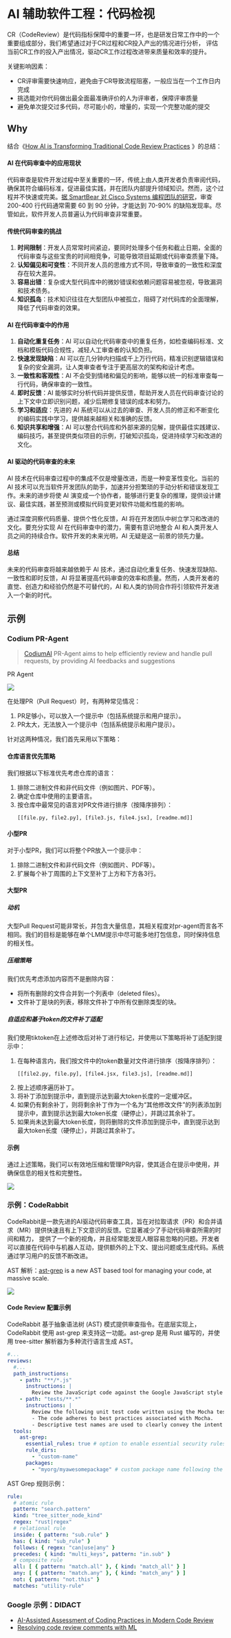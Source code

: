 # AI 辅助软件工程：代码检视

CR（CodeReview）是代码指标保障中的重要一环，也是研发日常工作中的一个重要组成部分，我们希望通过对于CR过程和CR投入产出的情况进行分析，
评估当前CR工作的投入产出情况，驱动CR工作过程改进带来质量和效率的提升。

关键影响因素：

- CR评审需要快速响应，避免由于CR导致流程阻塞，一般应当在一个工作日内完成
- 挑选能对你代码做出最全面最准确评价的人为评审者，保障评审质量
- 避免单次提交过多代码，尽可能小的，增量的，实现一个完整功能的提交

## Why

结合《[How AI is Transforming Traditional Code Review Practices](https://coderabbit.ai/blog/how-ai-is-transforming-traditional-code-review-practices)
》的总结：

#### AI 在代码审查中的应用现状

代码审查是软件开发过程中至关重要的一环，传统上由人类开发者负责审阅代码，确保其符合编码标准，促进最佳实践，并在团队内部提升领域知识。然而，这个过程并不快速或完美。[据
SmartBear 对 Cisco Systems 编程团队的研究](https://smartbear.com/resources/case-studies/cisco-systems-collaborator)，审查
200-400 行代码通常需要 60 到 90 分钟，才能达到 70-90% 的缺陷发现率。尽管如此，软件开发人员普遍认为代码审查非常重要。

#### 传统代码审查的挑战

1. **时间限制**：开发人员常常时间紧迫，要同时处理多个任务和截止日期，全面的代码审查与这些宝贵的时间相竞争，可能导致项目延期或代码审查质量下降。
2. **认知偏见和可变性**：不同开发人员的思维方式不同，导致审查的一致性和深度存在较大差异。
3. **容易出错**：复杂或大型代码库中的微妙错误和依赖问题容易被忽视，导致漏洞和技术债务。
4. **知识孤岛**：技术知识往往在大型团队中被孤立，阻碍了对代码库的全面理解，降低了代码审查的效果。

#### AI 在代码审查中的作用

1. **自动化重复任务**：AI 可以自动化代码审查中的重复任务，如检查编码标准、文档和模板代码合规性，减轻人工审查者的认知负担。
2. **快速发现缺陷**：AI 可以在几分钟内扫描成千上万行代码，精准识别逻辑错误和复杂的安全漏洞，让人类审查者专注于更高层次的架构和设计考虑。
3. **一致性和客观性**：AI 不会受到情绪和偏见的影响，能够以统一的标准审查每一行代码，确保审查的一致性。
4. **即时反馈**：AI 能够实时分析代码并提供反馈，帮助开发人员在代码审查讨论的上下文中立即识别问题，减少后期修复错误的成本和努力。
5. **学习和适应**：先进的 AI 系统可以从过去的审查、开发人员的修正和不断变化的编码实践中学习，提供越来越相关和准确的反馈。
6. **知识共享和增强**：AI 可以整合代码库和外部来源的见解，提供最佳实践建议、编码技巧，甚至提供类似项目的示例，打破知识孤岛，促进持续学习和改进的文化。

#### AI 驱动的代码审查的未来

AI 技术在代码审查过程中的集成不仅是增量改进，而是一种变革性变化。当前的 AI 技术可以充当软件开发团队的助手，加速并分担繁琐的手动分析和错误发现工作。未来的进步将使
AI 演变成一个协作者，能够进行更复杂的推理，提供设计建议、最佳实践，甚至预测或模拟代码变更对软件功能和性能的影响。

通过深度洞察代码质量、提供个性化反馈，AI 将在开发团队中树立学习和改进的文化。要充分实现 AI 在代码审查中的潜力，需要有意识地整合
AI 和人类开发人员之间的持续合作。软件开发的未来光明，AI 无疑是这一前景的领先力量。

#### 总结

未来的代码审查将越来越依赖于 AI 技术，通过自动化重复任务、快速发现缺陷、一致性和即时反馈，AI
将显著提高代码审查的效率和质量。然而，人类开发者的直觉、创造力和经验仍然是不可替代的，AI 和人类的协同合作将引领软件开发进入一个新的时代。

## 示例

### Codium PR-Agent

> [CodiumAI](https://github.com/Codium-ai/pr-agent) PR-Agent aims to help efficiently review and handle pull requests,
> by providing AI feedbacks and suggestions

PR Agent

![](images/pr-agent.png)

在处理PR（Pull Request）时，有两种常见情况：

1. PR足够小，可以放入一个提示中（包括系统提示和用户提示）。
2. PR太大，无法放入一个提示中（包括系统提示和用户提示）。

针对这两种情况，我们首先采用以下策略：

#### 仓库语言优先策略

我们根据以下标准优先考虑仓库的语言：

1. 排除二进制文件和非代码文件（例如图片、PDF等）。
2. 确定仓库中使用的主要语言。
3. 按仓库中最常见的语言对PR文件进行排序（按降序排列）：
   ```plaintext
   [[file.py, file2.py], [file3.js, file4.jsx], [readme.md]]
   ```

#### 小型PR

对于小型PR，我们可以将整个PR放入一个提示中：

1. 排除二进制文件和非代码文件（例如图片、PDF等）。
2. 扩展每个补丁周围的上下文至补丁上方和下方各3行。

#### 大型PR

##### 动机

大型Pull Request可能非常长，并包含大量信息，其相关程度对pr-agent而言各不相同。我们的目标是能够在单个LMM提示中尽可能多地打包信息，同时保持信息的相关性。

##### 压缩策略

我们优先考虑添加内容而不是删除内容：

- 将所有删除的文件合并到一个列表中（deleted files）。
- 文件补丁是块的列表，移除文件补丁中所有仅删除类型的块。

##### 自适应和基于token的文件补丁适配

我们使用tiktoken在上述修改后对补丁进行标记，并使用以下策略将补丁适配到提示中：

1. 在每种语言内，我们按文件中的token数量对文件进行排序（按降序排列）：
   ```plaintext
   [[file2.py, file.py], [file4.jsx, file3.js], [readme.md]]
   ```
2. 按上述顺序遍历补丁。
3. 将补丁添加到提示中，直到提示达到最大token长度的一定缓冲区。
4. 如果仍有剩余补丁，则将剩余补丁作为一个名为“其他修改文件”的列表添加到提示中，直到提示达到最大token长度（硬停止），并跳过其余补丁。
5. 如果尚未达到最大token长度，则将删除的文件添加到提示中，直到提示达到最大token长度（硬停止），并跳过其余补丁。

#### 示例

通过上述策略，我们可以有效地压缩和管理PR内容，使其适合在提示中使用，并确保信息的相关性和完整性。

![](images/git_patch_logic.png)

### 示例：CodeRabbit

CodeRabbit是一款先进的AI驱动代码审查工具，旨在对拉取请求（PR）和合并请求（MR）提供快速且有上下文意识的反馈。它显著减少了手动代码审查所需的时间和精力，
提供了一个新的视角，并且经常能发现人眼容易忽略的问题。开发者可以直接在代码中与机器人互动，提供额外的上下文、提出问题或生成代码。系统通过学习用户的反馈不断改进。

AST 解析：[ast-grep](https://ast-grep.github.io/guide/rule-config.html)  is a new AST based tool for managing your code,
at massive scale.

![](images/coderabbit-flow.png)

#### Code Review 配置示例

CodeRabbit 基于抽象语法树 (AST) 模式提供审查指令。在底层实现上，CodeRabbit 使用 ast-grep 来支持这一功能。ast-grep 是用 Rust
编写的，并使用 tree-sitter 解析器为多种流行语言生成 AST。

```yaml
#...
reviews:
  #...
  path_instructions:
    - path: "**/*.js"
      instructions: |
        Review the JavaScript code against the Google JavaScript style guide and point out any mismatches
    - path: "tests/**.*"
      instructions: |
        Review the following unit test code written using the Mocha test library. Ensure that:
        - The code adheres to best practices associated with Mocha.
        - Descriptive test names are used to clearly convey the intent of each test.
  tools:
    ast-grep:
      essential_rules: true # option to enable essential security rules
      rule_dirs:
        - "custom-name"
      packages:
        - "myorg/myawesomepackage" # custom package name following the format organization/repository
```

AST Grep 规则示例：

```yaml
rule:
  # atomic rule
  pattern: "search.pattern"
  kind: "tree_sitter_node_kind"
  regex: "rust|regex"
  # relational rule
  inside: { pattern: "sub.rule" }
  has: { kind: "sub_rule" }
  follows: { regex: "can|use|any" }
  precedes: { kind: "multi_keys", pattern: "in.sub" }
  # composite rule
  all: [ { pattern: "match.all" }, { kind: "match_all" } ]
  any: [ { pattern: "match.any" }, { kind: "match_any" } ]
  not: { pattern: "not.this" }
  matches: "utility-rule"
```

### Google 示例：DIDACT

- [AI-Assisted Assessment of Coding Practices in Modern Code Review](https://arxiv.org/abs/2405.13565)
- [Resolving code review comments with ML](https://research.google/blog/resolving-code-review-comments-with-ml/)

